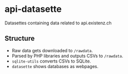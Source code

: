 # api-datasette

Datasettes containing data related to api.existenz.ch

## Structure

- Raw data gets downloaded to `/rawdata`.
- Parsed by PHP libraries and outputs CSVs to `/rawdata`.
- `sqlite-utils` converts CSVs to SQLite.
- `datasette` shows databases as webpages.

